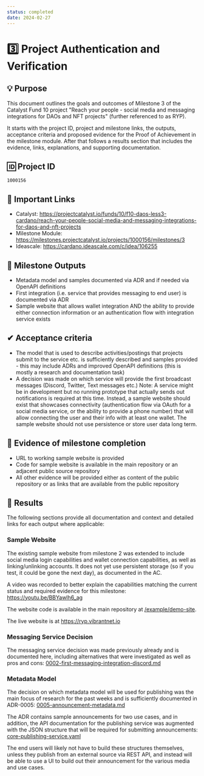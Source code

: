 ```yaml
---
status: completed
date: 2024-02-27
---
```

# 3️⃣ Project Authentication and Verification

## 💡 Purpose
This document outlines the goals and outcomes of Milestone 3 of the Catalyst Fund 10 project "Reach your people - social media and messaging integrations for DAOs and NFT projects" (further referenced to as RYP).

It starts with the project ID, project and milestone links, the outputs, acceptance criteria and proposed evidence for the Proof of Achievement in the milestone module. After that follows a results section that includes the evidence, links, explanations, and supporting documentation.

## 🆔 Project ID
`1000156`

## 🔗 Important Links

- Catalyst: <https://projectcatalyst.io/funds/10/f10-daos-less3-cardano/reach-your-people-social-media-and-messaging-integrations-for-daos-and-nft-projects>
- Milestone Module: <https://milestones.projectcatalyst.io/projects/1000156/milestones/3>
- Ideascale: <https://cardano.ideascale.com/c/idea/106255>

## 🧱 Milestone Outputs
- Metadata model and samples documented via ADR and if needed via OpenAPI definitions
- First integration (i.e. service that provides messaging to end user) is documented via ADR
- Sample website that allows wallet integration AND the ability to provide either connection information or an authentication flow with integration service exists

## ✔ Acceptance criteria
- The model that is used to describe activities/postings that projects submit to the service etc. is sufficiently described and samples provided - this may include ADRs and improved OpenAPI definitions (this is mostly a research and documentation task)
- A decision was made on which service will provide the first broadcast messages (Discord, Twitter, Text messages etc.) Note: A service might be in development but no running prototype that actually sends out notifications is required at this time. Instead, a sample website should exist that showcases connectivity (authentication flow via OAuth for a social media service, or the ability to provide a phone number) that will allow connecting the user and their info with at least one wallet. The sample website should not use persistence or store user data long term.

## 🧾 Evidence of milestone completion	
- URL to working sample website is provided
- Code for sample website is available in the main repository or an adjacent public source repository
- All other evidence will be provided either as content of the public repository or as links that are available from the public repository

## 🚀 Results
The following sections provide all documentation and context and detailed links for each output where applicable:

### Sample Website
The existing sample website from milestone 2 was extended to include social media login capabilities and wallet connection capabilities, as well as linking/unlinking accounts. It does not yet use persistent storage (so if you test, it could be gone the next day), as documented in the AC.

A video was recorded to better explain the capabilities matching the current status and required evidence for this milestone: <https://youtu.be/BBYawlh6_ag>

The website code is available in the main repository at [/example/demo-site](../../example/demo-site).

The live website is at https://ryp.vibrantnet.io

### Messaging Service Decision
The messaging service decision was made previously already and is documented here, including alternatives that were investigated as well as pros and cons: [0002-first-messaging-integration-discord.md](../decisions/0002-first-messaging-integration-discord.md)

### Metadata Model
The decision on which metadata model will be used for publishing was the main focus of research for the past weeks and is sufficiently documented in ADR-0005: [0005-announcement-metadata.md](../decisions/0005-announcement-metadata.md)

The ADR contains sample announcements for two use cases, and in addition, the API documentation for the publishing service was augmented with the JSON structure that will be required for submitting announcements: [core-publishing-service.yaml](../api/core-publishing-service.yaml)

The end users will likely not have to build these structures themselves, unless they publish from an external source via REST API, and instead will be able to use a UI to build out their announcement for the various media and use cases.